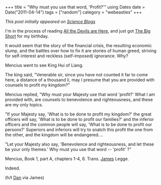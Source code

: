 +++
title = "Why must you use that word, 'Profit?'"
using Dates
date = Date("2011-04-14")
tags = ["random"]
category = "webeasties"
+++

_This post initially appeared on [Science Blogs](http://scienceblogs.com/webeasties)_

I'm in the process of reading [All the Devils are Here](http://www.businessweek.com/magazine/content/10_49/b4206102236772.htm), and just got [The Big Short](http://www.amazon.com/Big-Short-Inside-Doomsday-Machine/dp/0393072231) for my birthday.

It would seem that the story of the financial crisis, the resulting economic slump, and the battles over how to fix it are stories of human greed, striving for self-interest and reckless (self-imposed) ignorance. Why?

Mencius went to see King Hui of Liang.

The king said, "Venerable sir, since you have not counted it far to come here, a distance of a thousand li, may I presume that you are provided with counsels to profit my kingdom?"

Mencius replied, "Why must your Majesty use that word 'profit?' What I am provided with, are counsels to benevolence and righteousness, and these are my only topics.

"If your Majesty say, 'What is to be done to profit my kingdom?' the great officers will say, 'What is to be done to profit our families?' and the inferior officers and the common people will say, 'What is to be done to profit our persons?' Superiors and inferiors will try to snatch this profit the one from the other, and the kingdom will be endangered....

"Let your Majesty also say, 'Benevolence and righteousness, and let these be your only themes.' Why must you use that word -- 'profit' ?"

Mencius, Book 1, part A, chapters 1-4, 6. Trans. [James](http://monkeymindonline.blogspot.com/2011/04/whats-wrong-with-country-in-nutshell.html) Legge.

Indeed.

(h/t [Dan](http://danielharper.org/yauu/2011/04/mencius-says/) via James)

      
  
